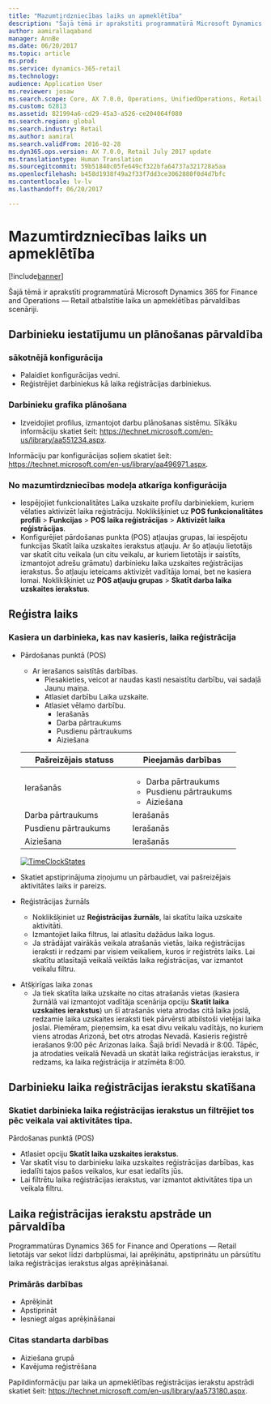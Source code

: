 ```yaml
---
title: "Mazumtirdzniecības laiks un apmeklētība"
description: "Šajā tēmā ir aprakstīti programmatūrā Microsoft Dynamics 365 for Finance and Operations — Retail atbalstītie laika un apmeklētības pārvaldības scenāriji."
author: aamirallaqaband
manager: AnnBe
ms.date: 06/20/2017
ms.topic: article
ms.prod: 
ms.service: dynamics-365-retail
ms.technology: 
audience: Application User
ms.reviewer: josaw
ms.search.scope: Core, AX 7.0.0, Operations, UnifiedOperations, Retail
ms.custom: 62813
ms.assetid: 821994a6-cd29-45a3-a526-ce204064f080
ms.search.region: global
ms.search.industry: Retail
ms.author: aamiral
ms.search.validFrom: 2016-02-28
ms.dyn365.ops.version: AX 7.0.0, Retail July 2017 update
ms.translationtype: Human Translation
ms.sourcegitcommit: 59b51840c05fe649cf322bfa64737a321728a5aa
ms.openlocfilehash: b458d1938f49a2f33f7dd3ce3062880f0d4d7bfc
ms.contentlocale: lv-lv
ms.lasthandoff: 06/20/2017

---
```


# <a name="retail-time-and-attendance"></a>Mazumtirdzniecības laiks un apmeklētība

[!include[banner](includes/banner.md)]


Šajā tēmā ir aprakstīti programmatūrā Microsoft Dynamics 365 for Finance and Operations — Retail atbalstītie laika un apmeklētības pārvaldības scenāriji. 

<a name="manage-worker-setup-and-scheduling"></a>Darbinieku iestatījumu un plānošanas pārvaldība
----------------------------------

### <a name="initial-configuration"></a> sākotnējā konfigurācija

-   Palaidiet konfigurācijas vedni.
-   Reģistrējiet darbiniekus kā laika reģistrācijas darbiniekus.

### <a name="plan-worker-schedules"></a>Darbinieku grafika plānošana

-   Izveidojiet profilus, izmantojot darbu plānošanas sistēmu. Sīkāku informāciju skatiet šeit: <https://technet.microsoft.com/en-us/library/aa551234.aspx>.

Informāciju par konfigurācijas soļiem skatiet šeit: <https://technet.microsoft.com/en-us/library/aa496971.aspx>.

### <a name="retail-specific-configuration"></a>No mazumtirdzniecības modeļa atkarīga konfigurācija

-   Iespējojiet funkcionalitātes Laika uzskaite profilu darbiniekiem, kuriem vēlaties aktivizēt laika reģistrāciju. Noklikšķiniet uz **POS funkcionalitātes profili** &gt; **Funkcijas** &gt; **POS laika reģistrācijas** &gt; **Aktivizēt laika reģistrācijas**.
-   Konfigurējiet pārdošanas punkta (POS) atļaujas grupas, lai iespējotu funkcijas Skatīt laika uzskaites ierakstus atļauju. Ar šo atļauju lietotājs var skatīt citu veikala (un citu veikalu, ar kuriem lietotājs ir saistīts, izmantojot adrešu grāmatu) darbinieku laika uzskaites reģistrācijas ierakstus. Šo atļauju ieteicams aktivizēt vadītāja lomai, bet ne kasiera lomai. Noklikšķiniet uz **POS atļauju grupas** &gt; **Skatīt darba laika uzskaites ierakstus**.

## <a name="register-time"></a>Reģistra laiks
### <a name="cashier-and-non-cashier-time-registrations"></a>Kasiera un darbinieka, kas nav kasieris, laika reģistrācija

-   Pārdošanas punktā (POS)
    -   Ar ierašanos saistītās darbības.
        -   Piesakieties, veicot ar naudas kasti nesaistītu darbību, vai sadaļā Jaunu maiņa.
        -   Atlasiet darbību Laika uzskaite.
        -   Atlasiet vēlamo darbību.
            -   Ierašanās
            -   Darba pārtraukums
            -   Pusdienu pārtraukums
            -   Aiziešana

    <table>
    <colgroup>
    <col width="50%" />
    <col width="50%" />
    </colgroup>
    <thead>
    <tr class="header">
    <th>Pašreizējais statuss</th>
    <th>Pieejamās darbības</th>
    </tr>
    </thead>
    <tbody>
    <tr class="odd">
    <td>Ierašanās</td>
    <td><ul>
    <li>Darba pārtraukums</li>
    <li>Pusdienu pārtraukums</li>
    <li>Aiziešana</li>
    </ul></td>
    </tr>
    <tr class="even">
    <td>Darba pārtraukums</td>
    <td>Ierašanās</td>
    </tr>
    <tr class="odd">
    <td>Pusdienu pārtraukums</td>
    <td>Ierašanās</td>
    </tr>
    <tr class="even">
    <td>Aiziešana</td>
    <td>Ierašanās</td>
    </tr>
    </tbody>
    </table>

    [![TimeClockStates](./media/timeclockstates.png)](./media/timeclockstates.png)
-   Skatiet apstiprinājuma ziņojumu un pārbaudiet, vai pašreizējais aktivitātes laiks ir pareizs.
-   Reģistrācijas žurnāls
    -   Noklikšķiniet uz **Reģistrācijas žurnāls**, lai skatītu laika uzskaite aktivitāti.
    -   Izmantojiet laika filtrus, lai atlasītu dažādus laika logus.
    -   Ja strādājat vairākās veikala atrašanās vietās, laika reģistrācijas ieraksti ir redzami par visiem veikaliem, kuros ir reģistrēts laiks. Lai skatītu atlasītajā veikalā veiktās laika reģistrācijas, var izmantot veikalu filtru.

<!-- -->

-   Atšķirīgas laika zonas
    -   Ja tiek skatīta laika uzskaite no citas atrašanās vietas (kasiera žurnālā vai izmantojot vadītāja scenārija opciju **Skatīt laika uzskaites ierakstus**) un šī atrašanās vieta atrodas citā laika joslā, redzamie laika uzskaites ieraksti tiek pārvērsti atbilstoši vietējai laika joslai. Piemēram, pieņemsim, ka esat divu veikalu vadītājs, no kuriem viens atrodas Arizonā, bet otrs atrodas Nevadā. Kasieris reģistrē ierašanos 9:00 pēc Arizonas laika. Šajā brīdī Nevadā ir 8:00. Tāpēc, ja atrodaties veikalā Nevadā un skatāt laika reģistrācijas ierakstus, ir redzams, ka laika reģistrācija ir atzīmēta 8:00.

## <a name="view-worker-time-registrations"></a>Darbinieku laika reģistrācijas ierakstu skatīšana
### <a name="view-worker-time-registrations-and-filter-by-store-or-activity-type"></a>Skatiet darbinieka laika reģistrācijas ierakstus un filtrējiet tos pēc veikala vai aktivitātes tipa.

Pārdošanas punktā (POS)

-   Atlasiet opciju **Skatīt laika uzskaites ierakstus**.
-   Var skatīt visu to darbinieku laika uzskaites reģistrācijas darbības, kas iedalīti tajos pašos veikalos, kur esat iedalīts jūs.
-   Lai filtrētu laika reģistrācijas ierakstus, var izmantot aktivitātes tipa un veikala filtru.

## <a name="process-and-manage-time-registrations"></a>Laika reģistrācijas ierakstu apstrāde un pārvaldība
Programmatūras Dynamics 365 for Finance and Operations — Retail lietotājs var sekot līdzi darbplūsmai, lai aprēķinātu, apstiprinātu un pārsūtītu laika reģistrācijas ierakstus algas aprēķināšanai.

### <a name="primary-operations"></a>Primārās darbības

-   Aprēķināt
-   Apstiprināt
-   Iesniegt algas aprēķināšanai

### <a name="other-common-operations"></a>Citas standarta darbības

-   Aiziešana grupā
-   Kavējuma reģistrēšana

Papildinformāciju par laika un apmeklētības reģistrācijas ierakstu apstrādi skatiet šeit: <https://technet.microsoft.com/en-us/library/aa573180.aspx>.




